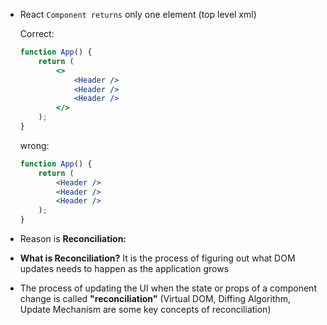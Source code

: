 - React `Component returns` only one element (top level xml)

    Correct:
    ```jsx
    function App() {
        return (
            <>
                <Header />
                <Header />
                <Header />
            </>
        );
    }
    ```
    wrong:
    ```jsx
    function App() {
        return (
            <Header />
            <Header />
            <Header />
        );
    }
    ```

- Reason is **Reconciliation:**
- **What is Reconciliation?** It is the process of figuring out what DOM updates needs to happen as the application grows
- The process of updating the UI when the state or props of a component change is called **"reconciliation"** (Virtual DOM, Diffing Algorithm, Update Mechanism are some key concepts of reconciliation)